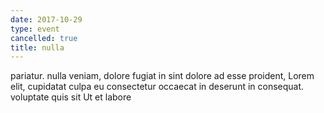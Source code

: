 ```yaml
---
date: 2017-10-29
type: event
cancelled: true
title: nulla
---
```

pariatur. nulla veniam, dolore fugiat in sint dolore ad esse proident, Lorem elit, cupidatat culpa eu consectetur occaecat in deserunt in consequat. voluptate quis sit Ut et labore